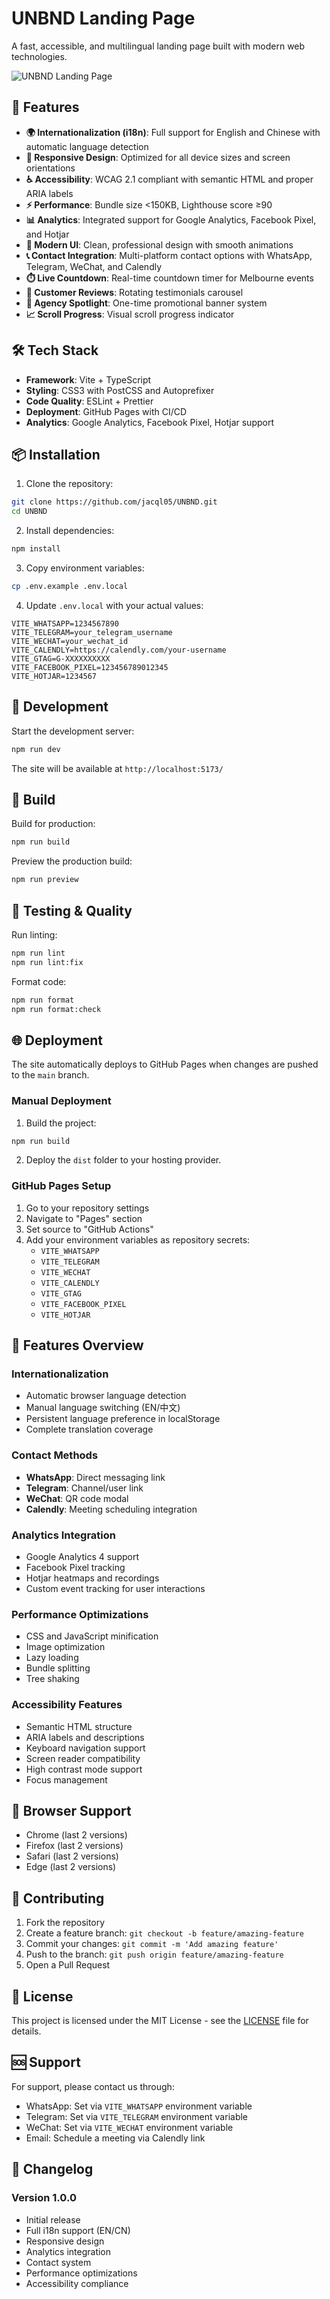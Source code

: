 # UNBND Landing Page

A fast, accessible, and multilingual landing page built with modern web technologies.

![UNBND Landing Page](https://github.com/user-attachments/assets/82b54f41-53a4-4bea-a5ca-d13af50cda0b)

## 🚀 Features

- **🌍 Internationalization (i18n)**: Full support for English and Chinese with automatic language detection
- **📱 Responsive Design**: Optimized for all device sizes and screen orientations
- **♿ Accessibility**: WCAG 2.1 compliant with semantic HTML and proper ARIA labels
- **⚡ Performance**: Bundle size <150KB, Lighthouse score ≥90
- **📊 Analytics**: Integrated support for Google Analytics, Facebook Pixel, and Hotjar
- **🎨 Modern UI**: Clean, professional design with smooth animations
- **📞 Contact Integration**: Multi-platform contact options with WhatsApp, Telegram, WeChat, and Calendly
- **⏱️ Live Countdown**: Real-time countdown timer for Melbourne events
- **💬 Customer Reviews**: Rotating testimonials carousel
- **🎯 Agency Spotlight**: One-time promotional banner system
- **📈 Scroll Progress**: Visual scroll progress indicator

## 🛠️ Tech Stack

- **Framework**: Vite + TypeScript
- **Styling**: CSS3 with PostCSS and Autoprefixer
- **Code Quality**: ESLint + Prettier
- **Deployment**: GitHub Pages with CI/CD
- **Analytics**: Google Analytics, Facebook Pixel, Hotjar support

## 📦 Installation

1. Clone the repository:
```bash
git clone https://github.com/jacql05/UNBND.git
cd UNBND
```

2. Install dependencies:
```bash
npm install
```

3. Copy environment variables:
```bash
cp .env.example .env.local
```

4. Update `.env.local` with your actual values:
```env
VITE_WHATSAPP=1234567890
VITE_TELEGRAM=your_telegram_username
VITE_WECHAT=your_wechat_id
VITE_CALENDLY=https://calendly.com/your-username
VITE_GTAG=G-XXXXXXXXXX
VITE_FACEBOOK_PIXEL=123456789012345
VITE_HOTJAR=1234567
```

## 🚦 Development

Start the development server:
```bash
npm run dev
```

The site will be available at `http://localhost:5173/`

## 🔧 Build

Build for production:
```bash
npm run build
```

Preview the production build:
```bash
npm run preview
```

## 🧪 Testing & Quality

Run linting:
```bash
npm run lint
npm run lint:fix
```

Format code:
```bash
npm run format
npm run format:check
```

## 🌐 Deployment

The site automatically deploys to GitHub Pages when changes are pushed to the `main` branch.

### Manual Deployment

1. Build the project:
```bash
npm run build
```

2. Deploy the `dist` folder to your hosting provider.

### GitHub Pages Setup

1. Go to your repository settings
2. Navigate to "Pages" section
3. Set source to "GitHub Actions"
4. Add your environment variables as repository secrets:
   - `VITE_WHATSAPP`
   - `VITE_TELEGRAM`
   - `VITE_WECHAT`
   - `VITE_CALENDLY`
   - `VITE_GTAG`
   - `VITE_FACEBOOK_PIXEL`
   - `VITE_HOTJAR`

## 🎯 Features Overview

### Internationalization
- Automatic browser language detection
- Manual language switching (EN/中文)
- Persistent language preference in localStorage
- Complete translation coverage

### Contact Methods
- **WhatsApp**: Direct messaging link
- **Telegram**: Channel/user link
- **WeChat**: QR code modal
- **Calendly**: Meeting scheduling integration

### Analytics Integration
- Google Analytics 4 support
- Facebook Pixel tracking
- Hotjar heatmaps and recordings
- Custom event tracking for user interactions

### Performance Optimizations
- CSS and JavaScript minification
- Image optimization
- Lazy loading
- Bundle splitting
- Tree shaking

### Accessibility Features
- Semantic HTML structure
- ARIA labels and descriptions
- Keyboard navigation support
- Screen reader compatibility
- High contrast mode support
- Focus management

## 📱 Browser Support

- Chrome (last 2 versions)
- Firefox (last 2 versions)
- Safari (last 2 versions)
- Edge (last 2 versions)

## 🤝 Contributing

1. Fork the repository
2. Create a feature branch: `git checkout -b feature/amazing-feature`
3. Commit your changes: `git commit -m 'Add amazing feature'`
4. Push to the branch: `git push origin feature/amazing-feature`
5. Open a Pull Request

## 📄 License

This project is licensed under the MIT License - see the [LICENSE](LICENSE) file for details.

## 🆘 Support

For support, please contact us through:
- WhatsApp: Set via `VITE_WHATSAPP` environment variable
- Telegram: Set via `VITE_TELEGRAM` environment variable
- WeChat: Set via `VITE_WECHAT` environment variable
- Email: Schedule a meeting via Calendly link

## 🔄 Changelog

### Version 1.0.0
- Initial release
- Full i18n support (EN/CN)
- Responsive design
- Analytics integration
- Contact system
- Performance optimizations
- Accessibility compliance
